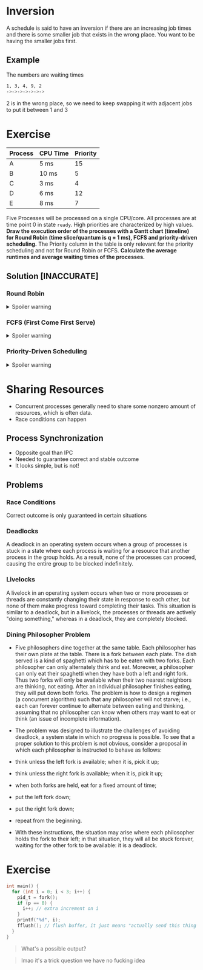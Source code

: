 # Inversion
A schedule is said to have an inversion if there are an increasing job times and there is some smaller job that exists in the wrong place. You want to be having the smaller jobs first.
## Example
The numbers are waiting times
```bash
1, 3, 4, 9, 2
->->->->->->->
```
2 is in the wrong place, so we need to keep swapping it with adjacent jobs to put it between 1 and 3
# Exercise
| Process  | CPU Time | Priority |
| -------- | -------- | -------- |
| A | 5 ms    | 15 |
| B | 10 ms   | 5 |
| C | 3 ms    | 4 |
| D | 6 ms | 12 |
| E | 8 ms | 7 |
Five Processes will be processed on a single CPU/core. All processes are at time point 0 in state `ready`. High priorities are characterized by high values. **Draw the execution order of the processes with a Gantt chart (timeline) for Round Robin (time slice/quantum is q = 1 ms), FCFS and priority-driven scheduling.** The Priority column in the table is only relevant for the priority scheduling and not for Round Robin or FCFS. **Calculate the average runtimes and average waiting times of the processes.**

## Solution [INACCURATE]
### Round Robin
<details>
  <summary>Spoiler warning</summary>
  Time slice is 1 ms, so we go around with the smallest runtime first
  > 
</details>

### FCFS (First Come First Serve)
<details>
  <summary>Spoiler warning</summary>
  
  > A, B, C, D, E
</details>

### Priority-Driven Scheduling
<details>
  <summary>Spoiler warning</summary>
  
> A, D, E, B, C
</details>

# Sharing Resources
* Concurrent processes generally need to share some nonzero amount of resources, which is often data.
* Race conditions can happen
## Process Synchronization
* Opposite goal than IPC
* Needed to guarantee correct and stable outcome
* It looks simple, but is not!
## Problems
### Race Conditions
Correct outcome is only guaranteed in certain situations
### Deadlocks
A deadlock in an operating system occurs when a group of processes is stuck in a state where each process is waiting for a resource that another process in the group holds. As a result, none of the processes can proceed, causing the entire group to be blocked indefinitely.
### Livelocks
A livelock in an operating system occurs when two or more processes or threads are constantly changing their state in response to each other, but none of them make progress toward completing their tasks. This situation is similar to a deadlock, but in a livelock, the processes or threads are actively "doing something," whereas in a deadlock, they are completely blocked.
### Dining Philosopher Problem
* Five philosophers dine together at the same table. Each philosopher has their own plate at the table. There is a fork between each plate. The dish served is a kind of spaghetti which has to be eaten with two forks. Each philosopher can only alternately think and eat. Moreover, a philosopher can only eat their spaghetti when they have both a left and right fork. Thus two forks will only be available when their two nearest neighbors are thinking, not eating. After an individual philosopher finishes eating, they will put down both forks. The problem is how to design a regimen (a concurrent algorithm) such that any philosopher will not starve; i.e., each can forever continue to alternate between eating and thinking, assuming that no philosopher can know when others may want to eat or think (an issue of incomplete information).
* The problem was designed to illustrate the challenges of avoiding deadlock, a system state in which no progress is possible. To see that a proper solution to this problem is not obvious, consider a proposal in which each philosopher is instructed to behave as follows:

* think unless the left fork is available; when it is, pick it up;
* think unless the right fork is available; when it is, pick it up;
* when both forks are held, eat for a fixed amount of time;
* put the left fork down;
* put the right fork down;
* repeat from the beginning.
* With these instructions, the situation may arise where each philosopher holds the fork to their left; in that situation, they will all be stuck forever, waiting for the other fork to be available: it is a deadlock.

# Exercise
```C
int main() {
  for (int i = 0; i < 3; i++) {
    pid_t = fork();
    if (p == 0) {
      i++; // extra increment on i
    }
    printf("%d", i);
    fflush(); // flush buffer, it just means "actually send this thing to console"
  }
}
```
> What's a possible output?

> lmao it's a trick question we have no fucking idea



